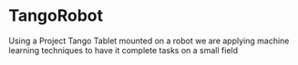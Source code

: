 # TangoRobot
Using a Project Tango Tablet mounted on a robot we are applying machine learning techniques to have it complete tasks on a small field
